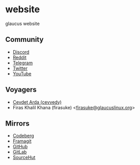 # website
glaucus website

## Community
- [Discord](https://discord.gg/nDKNmNc)
- [Reddit](https://www.reddit.com/r/glaucus)
- [Telegram](https://t.me/glaucuslinux)
- [Twitter](https://twitter.com/glaucuslinux)
- [YouTube](https://www.youtube.com/@glaucuslinux)

## Voyagers
* [Cevdet Arda (cevvedy)](https://github.com/cevdetarda/)
* Firas Khalil Khana (firasuke) <[firasuke@glaucuslinux.org](
mailto:firasuke@glaucuslinux.org)>

## Mirrors
- [Codeberg](https://codeberg.org/glaucuslinux/website)
- [Framagit](https://framagit.org/glaucuslinux/website)
- [GitHub](https://github.com/glaucuslinux/website)
- [GitLab](https://gitlab.com/glaucuslinux/website)
- [SourceHut](https://git.sr.ht/~glaucuslinux/website)

